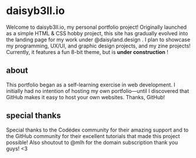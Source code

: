 # daisyb3ll.io

Welcome to daisyb3ll.io, my personal portfolio project! Originally launched as a simple HTML & CSS hobby project, this site has gradually evolved into the landing page for my work under @daisyland.design . I plan to showcase my programming, UX/UI, and graphic design projects, and my zine projects! Currently, it features a fun 8-bit theme, but is **under construction** ! 
## about

This portfolio began as a self-learning exercise in web development. I initially had no intention of hosting my own portfolio—until I discovered that GitHub makes it easy to host your own websites. 
Thanks, GitHub! 

## special thanks
Special thanks to the Codédex community for their amazing support and to the GitHub community for their excellent tutorials that made this project possible!
Also shoutout to @mlh for the domain subscription thank you guys! <3

